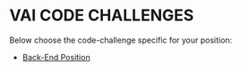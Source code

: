 
# VAI CODE CHALLENGES

Below choose the code-challenge specific for your position:

* [Back-End Position](./BACKEND.md)
